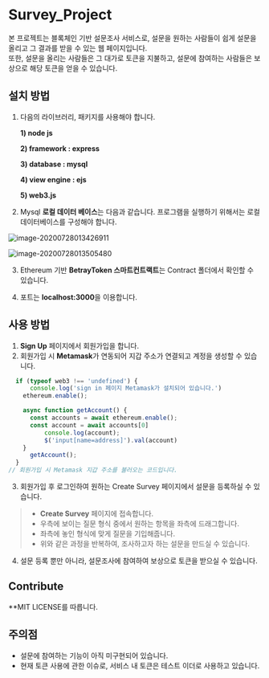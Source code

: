 # Survey_Project

본 프로젝트는 블록체인 기반 설문조사 서비스로, 설문을 원하는 사람들이 쉽게 설문을 올리고 그 결과를 받을 수 있는 웹 페이지입니다.       
또한, 설문을 올리는 사람들은 그 대가로 토큰을 지불하고, 설문에 참여하는 사람들은 보상으로 해당 토큰을 얻을 수 있습니다.

## 설치 방법

1. 다음의 라이브러리, 패키지를 사용해야 합니다.

   **1) node js**

   **2) framework : express**

   **3) database : mysql**

   **4) view engine : ejs**

   **5) web3.js**

2.  Mysql **로컬 데이터 베이스**는 다음과 같습니다. 프로그램을 실행하기 위해서는 로컬 데이터베이스를 구성해야 합니다.

   ![image-20200728013426911](C:\Users\BaeJunho\AppData\Roaming\Typora\typora-user-images\image-20200728013426911.png)

   ![image-20200728013505480](C:\Users\BaeJunho\AppData\Roaming\Typora\typora-user-images\image-20200728013505480.png)

3. Ethereum 기반 **BetrayToken 스마트컨트랙트**는 Contract 폴더에서 확인할 수 있습니다.

4. 포트는 **localhost:3000**을 이용합니다.

## 사용 방법

1. **Sign Up** 페이지에서 회원가입을 합니다. 
2. 회원가입 시 **Metamask**가 연동되어 지갑 주소가 연결되고 계정을 생성할 수 있습니다.
```js
  if (typeof web3 !== 'undefined') {
      console.log('sign in 페이지 Metamask가 설치되어 있습니다.')
    ethereum.enable();

    async function getAccount() {
      const accounts = await ethereum.enable();
      const account = await accounts[0]
          console.log(account);
          $('input[name=address]').val(account)    
    }
      getAccount();
  }
// 회원가입 시 Metamask 지갑 주소를 불러오는 코드입니다.
```

3. 회원가입 후 로그인하여 원하는 Create Survey 페이지에서 설문을 등록하실 수 있습니다. 
>* **Create Survey** 페이지에 접속합니다.
>* 우측에 보이는 질문 형식 중에서 원하는 항목을 좌측에 드래그합니다.
>* 좌측에 놓인 형식에 맞게 질문을 기입해줍니다. 
>* 위와 같은 과정을 반복하여, 조사하고자 하는 설문을 만드실 수 있습니다. 
4. 설문 등록 뿐만 아니라, 설문조사에 참여하여 보상으로 토큰을 받으실 수 있습니다. 

## Contribute

**MIT LICENSE를 따릅니다.

## 주의점 

- 설문에 참여하는 기능이 아직 미구현되어 있습니다.
- 현재 토큰 사용에 관한 이슈로, 서비스 내 토큰은 테스트 이더로 사용하고 있습니다.

